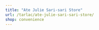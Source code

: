 ```yaml
---
title: "Ate Julie Sari-sari Store"
url: /tarlac/ate-julie-sari-sari-store/
shop: convenience
---
```

